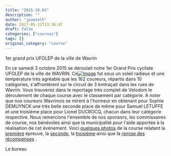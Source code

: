 ```yaml
---
title: "2015.10.03"
description: ""
author: "jpamielh"
date: 2017-05-12T13:36:47
draft: false
categories: ["courses"]
tags: []
original_category: "course"
---
```


1er grand prix UFOLEP de la ville de Wavrin

En ce samedi 3 octobre 2015 se d&eacute;roulait notre 1er Grand Prix cycliste UFOLEP de la ville de WAVRIN. Ce[![Image](https://lh3.googleusercontent.com/IYcjH-Kt3AcQmyhWLhMmkvNh10bs2oAZXXfPn0rdMBNk5Qy0-bwkYRuFfQAn37iM41MTLG0regFW-u-QrdaQXuXdJRBpuXlrw9fusILa6C2vLPVRg_e6lMh771Zf0a1p1-oVtoVOOwNig0mxao86NelDpMBviyiKL8rg6RVgkc_CkaBqti3_qjvclXuQ0WKsqPqW9ekxVX59aV20NhZlclIqFrdS4ar4WEyChtps5fLK75owG_ibRD5kqAPaHZVek4Aa1yCiPTZvGZjyB4IRKxlvoVSe9Y7nPz6wMBAu6uranv24jVO2GNVR6EDRvEMO22To5cfj873Q9tx4_5PniVrSBlT_EweNJDLaSSo97Fp6NFL9GEO1bm75e1U0FnFDxMwsebX9KLur8EcHNZJ4mjXvJI_O3FjKNiIPMUqe9Y8DTWw6dPzY5cVokMvm85hRo3MBinc5Ue8jYOPOyzRu0qgl00EikBpdSvURlaG0-owlRMLlcCJG9PQKaJoPyzeS-Iex3h2ULw9c8RTVlsToP-MLlHlnXB53w4Z5W_kM6y5hwxV9mZMW2QQ6Hu14UcdcZ7yF-bE_6lKbaoLjYbJyQYuIL4ZujNHJQEb9E1jQN2eKKlnKmfOv_0OKu4kF5ZHr9AS43k6VOIsa3La_8iQe9G5FvXPyNMNEtDW9Vpfnk44=w1215-h912-no)](https://lh3.googleusercontent.com/IYcjH-Kt3AcQmyhWLhMmkvNh10bs2oAZXXfPn0rdMBNk5Qy0-bwkYRuFfQAn37iM41MTLG0regFW-u-QrdaQXuXdJRBpuXlrw9fusILa6C2vLPVRg_e6lMh771Zf0a1p1-oVtoVOOwNig0mxao86NelDpMBviyiKL8rg6RVgkc_CkaBqti3_qjvclXuQ0WKsqPqW9ekxVX59aV20NhZlclIqFrdS4ar4WEyChtps5fLK75owG_ibRD5kqAPaHZVek4Aa1yCiPTZvGZjyB4IRKxlvoVSe9Y7nPz6wMBAu6uranv24jVO2GNVR6EDRvEMO22To5cfj873Q9tx4_5PniVrSBlT_EweNJDLaSSo97Fp6NFL9GEO1bm75e1U0FnFDxMwsebX9KLur8EcHNZJ4mjXvJI_O3FjKNiIPMUqe9Y8DTWw6dPzY5cVokMvm85hRo3MBinc5Ue8jYOPOyzRu0qgl00EikBpdSvURlaG0-owlRMLlcCJG9PQKaJoPyzeS-Iex3h2ULw9c8RTVlsToP-MLlHlnXB53w4Z5W_kM6y5hwxV9mZMW2QQ6Hu14UcdcZ7yF-bE_6lKbaoLjYbJyQYuIL4ZujNHJQEb9E1jQN2eKKlnKmfOv_0OKu4kF5ZHr9AS43k6VOIsa3La_8iQe9G5FvXPyNMNEtDW9Vpfnk44=w1215-h912-no) fut sous un soleil radieux et une temp&eacute;rature tr&egrave;s agr&eacute;able que les 162 coureurs, r&eacute;partis dans 10 cat&eacute;gories, s'affront&egrave;rent sur le circuit de 3 kmtra&ccedil;ait dans les rues de Wavrin. Vous trouverez dans le reportage tr&egrave;s complet de Velodom le d&eacute;roulement de chaque course avec le classement par cat&eacute;gorie. A noter
que nos coureurs Wavrinois se mirent &agrave; l'honneur en obtenant pour Sophie DEMUYNCK une tr&egrave;s belle seconde place de m&ecirc;me pour Samuel LETUFFE et une troisi&egrave;me place pour Lionel DUCROCQ, chacun dans leur cat&eacute;gorie respective. 
Nous remercions l'ensemble de nos sponsors, les commissaires de course, nos b&eacute;n&eacute;voles ainsi que la municipalit&eacute; pour l'aide apport&eacute;e &agrave; la r&eacute;alisation de cet &eacute;v&eacute;nement.
Voici [quelques photos](https://goo.gl/photos/hLV1j61iY97tZFBv8) de la course relatant la [premi&egrave;re](https://goo.gl/photos/2Nwg67yPbhBYvQeS9) &eacute;preuve, la [seconde](https://goo.gl/photos/MJCFbQLR9BfEYoda8), la [troisi&egrave;me](https://goo.gl/photos/ZuPZ6pRL4DumuQ9g6) ainsi que la [remise des r&eacute;compenses](https://goo.gl/photos/Q6DXvBTpKboB5HWZ6) .

Le bureau